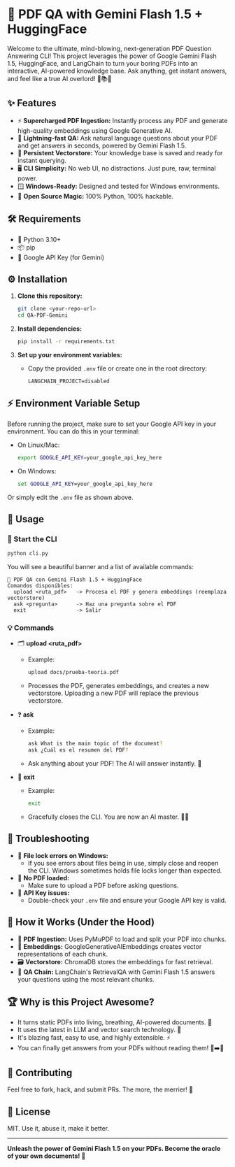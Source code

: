 # 🚀 PDF QA with Gemini Flash 1.5 + HuggingFace

Welcome to the ultimate, mind-blowing, next-generation PDF Question Answering CLI! This project leverages the power of Google Gemini Flash 1.5, HuggingFace, and LangChain to turn your boring PDFs into an interactive, AI-powered knowledge base. Ask anything, get instant answers, and feel like a true AI overlord! 🤖📚✨

## ✨ Features

- ⚡ **Supercharged PDF Ingestion:** Instantly process any PDF and generate high-quality embeddings using Google Generative AI.
- 🚀 **Lightning-fast QA:** Ask natural language questions about your PDF and get answers in seconds, powered by Gemini Flash 1.5.
- 💾 **Persistent Vectorstore:** Your knowledge base is saved and ready for instant querying.
- 🖥️ **CLI Simplicity:** No web UI, no distractions. Just pure, raw, terminal power.
- 🪟 **Windows-Ready:** Designed and tested for Windows environments.
- 🐍 **Open Source Magic:** 100% Python, 100% hackable.

## 🛠️ Requirements

- 🐍 Python 3.10+
- 📦 pip
- 🔑 Google API Key (for Gemini)

## ⚙️ Installation

1. **Clone this repository:**
   ```bash
   git clone <your-repo-url>
   cd QA-PDF-Gemini
   ```

2. **Install dependencies:**
   ```bash
   pip install -r requirements.txt
   ```

3. **Set up your environment variables:**
   - Copy the provided `.env` file or create one in the root directory:
     ```env
     LANGCHAIN_PROJECT=disabled
     ```

## ⚡️ Environment Variable Setup

Before running the project, make sure to set your Google API key in your environment. You can do this in your terminal:

- On Linux/Mac:
  ```bash
  export GOOGLE_API_KEY=your_google_api_key_here
  ```
- On Windows:
  ```cmd
  set GOOGLE_API_KEY=your_google_api_key_here
  ```

Or simply edit the `.env` file as shown above.

## 🚦 Usage

### 🏁 Start the CLI

```bash
python cli.py
```

You will see a beautiful banner and a list of available commands:

```
🧠 PDF QA con Gemini Flash 1.5 + HuggingFace
Comandos disponibles:
  upload <ruta_pdf>   -> Procesa el PDF y genera embeddings (reemplaza vectorstore)
  ask <pregunta>      -> Haz una pregunta sobre el PDF
  exit                -> Salir
```

### 💡 Commands

- 🗂️ **upload <ruta_pdf>**
  - Example:
    ```bash
    upload docs/prueba-teoria.pdf
    ```
  - Processes the PDF, generates embeddings, and creates a new vectorstore. Uploading a new PDF will replace the previous vectorstore.

- ❓ **ask <pregunta>**
  - Example:
    ```bash
    ask What is the main topic of the document?
    ask ¿Cuál es el resumen del PDF?
    ```
  - Ask anything about your PDF! The AI will answer instantly. 🤖

- 👋 **exit**
  - Example:
    ```bash
    exit
    ```
  - Gracefully closes the CLI. You are now an AI master. 🧙‍♂️

## 🧩 Troubleshooting

- 🛑 **File lock errors on Windows:**
  - If you see errors about files being in use, simply close and reopen the CLI. Windows sometimes holds file locks longer than expected.
- 📄 **No PDF loaded:**
  - Make sure to upload a PDF before asking questions.
- 🔑 **API Key issues:**
  - Double-check your `.env` file and ensure your Google API key is valid.

## 🧬 How it Works (Under the Hood)

- 📄 **PDF Ingestion:** Uses PyMuPDF to load and split your PDF into chunks.
- 🧠 **Embeddings:** GoogleGenerativeAIEmbeddings creates vector representations of each chunk.
- 🗃️ **Vectorstore:** ChromaDB stores the embeddings for fast retrieval.
- 🤖 **QA Chain:** LangChain's RetrievalQA with Gemini Flash 1.5 answers your questions using the most relevant chunks.

## 🏆 Why is this Project Awesome?

- It turns static PDFs into living, breathing, AI-powered documents. 🦾
- It uses the latest in LLM and vector search technology. 🧬
- It's blazing fast, easy to use, and highly extensible. ⚡
- You can finally get answers from your PDFs without reading them! 📖➡️🤖

## 🤝 Contributing

Feel free to fork, hack, and submit PRs. The more, the merrier! 🎉

## 📜 License

MIT. Use it, abuse it, make it better.

---

**Unleash the power of Gemini Flash 1.5 on your PDFs. Become the oracle of your own documents! 🔮**
